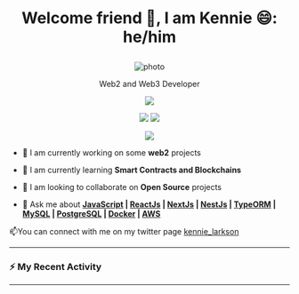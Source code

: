 <h1><p align="center">Welcome friend 👋, I am Kennie 😄: he/him</p></h1>
<p align="center"><img src="https://avatars.githubusercontent.com/u/32939546?v=4" alt="photo"/> </p>
<p align="center">Web2 and Web3 Developer</p></h3>
<p align="center"><img 
   src="https://github-readme-stats.vercel.app/api?username=kennie-larkson&show_icons=true&theme=tokyonight" 
/></p>
<p align="center"><img src="https://github-readme-stats.vercel.app/api/pin/?username=kennie-larkson&repo=nextjs-blog&show_owner=true"/>
<img src="https://github-readme-stats.vercel.app/api/pin/?username=kennie-larkson&repo=express-eb-deploy&show_owner=true"/><p>
<p align="center"><img 
   src="https://github-readme-stats.vercel.app/api/top-langs?username=kennie-larkson&layout=compact" 
/></p>

<ul>
   
  <p align="center"><li>🔭 I am currently working on some <strong>web2</strong> projects</li></p>
  <p align="center"><li>🌱 I am currently learning <strong>Smart Contracts and Blockchains</strong></li></p>
   <p align="center"><li>👯 I am looking to collaborate on <strong>Open Source</strong> projects</li></p>
   <p align="center"><li>💬 Ask me about <strong><a href="https://javascript.org">JavaScript</a> | <a href="https://react.org">ReactJs</a> | <a href="https://nextjs.org">NextJs</a> | <a href="https://nestjs.org">NestJs</a> | <a href="https://typeorm.io">TypeORM</a> | <a href="https://mysql.org">MySQL</a> | <a href="https://postgresql.org">PostgreSQL</a> | <a href="https://docker.org">Docker</a> | <a href="https://doc.aws.amazon.com">AWS</a></strong></li></p>
      
</ul>


📫You can connect with me on my twitter page <a href="https://twitter.com/kennie_larkson">kennie_larkson</a>

---

### :zap: My Recent Activity

<!--START_SECTION:activity-->

          
<!--END_SECTION:activity-->

---


<!--
**kennie-larkson/kennie-larkson** is a ✨ _special_ ✨ repository because its `README.md` (this file) appears on your GitHub profile.

Here are some ideas to get you started:

- 🔭 I’m currently working on ...
- 🌱 I’m currently learning ...
- 👯 I’m looking to collaborate on ...
- 🤔 I’m looking for help with ...
- 💬 Ask me about ...
- 📫 How to reach me: ...
- 😄 Pronouns: ...
- ⚡ Fun fact: ...
-->
